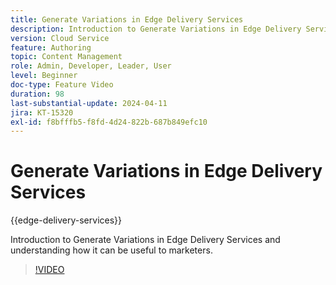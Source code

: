 ```yaml
---
title: Generate Variations in Edge Delivery Services
description: Introduction to Generate Variations in Edge Delivery Services and understanding how it can be useful to marketers.
version: Cloud Service
feature: Authoring
topic: Content Management
role: Admin, Developer, Leader, User
level: Beginner
doc-type: Feature Video
duration: 98
last-substantial-update: 2024-04-11
jira: KT-15320
exl-id: f8bfffb5-f8fd-4d24-822b-687b849efc10
---
```

# Generate Variations in Edge Delivery Services

{{edge-delivery-services}}

Introduction to Generate Variations in Edge Delivery Services and understanding how it can be useful to marketers.

>[!VIDEO](https://video.tv.adobe.com/v/3428304/?learn=on)

